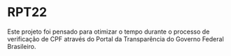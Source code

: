 # RPT22
Este projeto foi pensado para otimizar o tempo durante o processo de verificação de CPF através do Portal da Transparência do Governo Federal Brasileiro.
